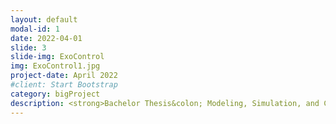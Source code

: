 ```yaml
---
layout: default
modal-id: 1
date: 2022-04-01
slide: 3
slide-img: ExoControl
img: ExoControl1.jpg
project-date: April 2022
#client: Start Bootstrap
category: bigProject
description: <strong>Bachelor Thesis&colon; Modeling, Simulation, and Control of an Lower Limb Exoskeleton for Human Walking Augmentation  </strong></p>         <p> In this thesis, a human locomotion model based on multibody dynamics is developed in Simulink/Simscape, which resulted a natural walking motion and provide a simulation framework for human-exoskeleton interaction. Upon that, a active powered lower limb exoskeleton is added in the model and a direct force controller consist of two sub-systems are introduced&colon; </p>         <p> Using the human inverse dynamic model, the <strong>Human Joint Torque Estimator</strong> calculate the real time muscular torques based on the measured lower limb joint kinematics and ground reaction forces. On the other hand, <strong>Exoskeleton Transparency Controller</strong> compensates for the undesired interaction forces caused by the mass, inertial, and friction from the robotic dynamics. </p>         <p> By combining the two torques with a support factor, the model-in-the-loop simulation results show promising augmentation efficacy by effectively reducing the requirement of human muscular torque.
---
```

